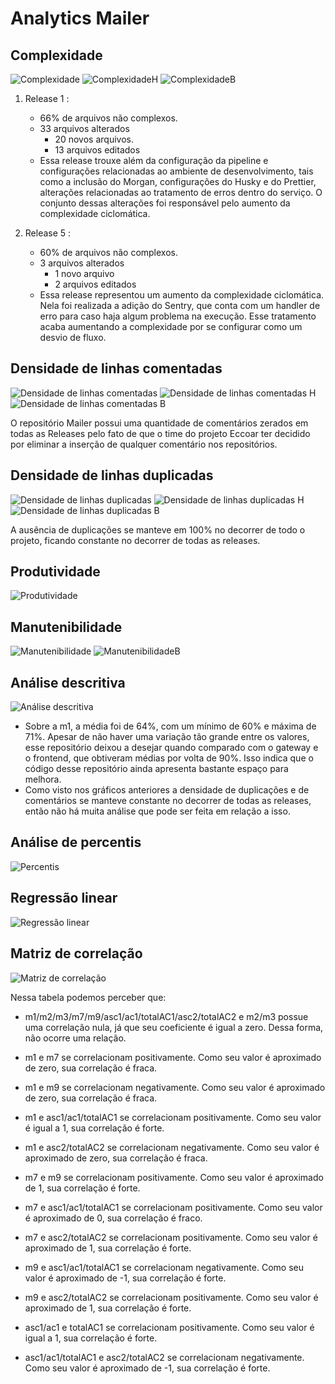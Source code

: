 # Analytics Mailer

## Complexidade

![Complexidade](../assets/img/analytics/mailer/complexidade.jpg)
![ComplexidadeH](../assets/img/analytics/mailer/complexidade_h.jpg)
![ComplexidadeB](../assets/img/analytics/mailer/complexidade_b.jpg)

1. Release 1 :
    - 66% de arquivos não complexos.
    - 33 arquivos alterados
        - 20 novos arquivos.
        - 13 arquivos editados
    - Essa release trouxe além da configuração da pipeline e configurações relacionadas ao ambiente de desenvolvimento, tais como a inclusão do Morgan, configurações do Husky e do Prettier, alterações relacionadas ao tratamento de erros dentro do serviço. O conjunto dessas alterações foi responsável pelo aumento da complexidade ciclomática.

2. Release 5 :
    - 60% de arquivos não complexos.
    - 3 arquivos alterados
        - 1 novo arquivo
        - 2 arquivos editados
    - Essa release representou um aumento da complexidade ciclomática. Nela foi realizada a adição do Sentry, que conta com um handler de erro para caso haja algum problema na execução. Esse tratamento acaba aumentando a complexidade por se configurar como um desvio de fluxo.

## Densidade de linhas comentadas

![Densidade de linhas comentadas](../assets/img/analytics/mailer/comments.jpg)
![Densidade de linhas comentadas H](../assets/img/analytics/mailer/comments_h.jpg)
![Densidade de linhas comentadas B](../assets/img/analytics/mailer/comments_b.jpg)

O repositório Mailer possui uma quantidade de comentários zerados em todas as Releases pelo fato de que o time do projeto Eccoar ter decidido por eliminar a inserção de qualquer comentário nos repositórios.

## Densidade de linhas duplicadas

![Densidade de linhas duplicadas](../assets/img/analytics/mailer/duplication.jpg)
![Densidade de linhas duplicadas H](../assets/img/analytics/mailer/duplication_h.jpg)
![Densidade de linhas duplicadas B](../assets/img/analytics/mailer/duplication_b.jpg)

A ausência de duplicações se manteve em 100% no decorrer de todo o projeto, ficando constante no decorrer de todas as releases.

## Produtividade

![Produtividade](../assets/img/analytics/mailer/prod.jpg)

## Manutenibilidade

![Manutenibilidade](../assets/img/analytics/mailer/maintain.jpg)
![ManutenibilidadeB](../assets/img/analytics/mailer/maintain_b.jpg)

## Análise descritiva

![Análise descritiva](../assets/img/analytics/mailer/analysis.jpg)

- Sobre a m1, a média foi de 64%, com um mínimo de 60% e máxima de 71%. Apesar de não haver uma variação tão grande entre os valores, esse repositório deixou a desejar quando comparado com o gateway e o frontend, que obtiveram médias por volta de 90%. Isso indica que o código desse repositório ainda apresenta bastante espaço para melhora.
- Como visto nos gráficos anteriores a densidade de duplicações e de comentários se manteve constante no decorrer de todas as releases, então não há muita análise que pode ser feita em relação a isso.

## Análise de percentis

![Percentis](../assets/img/analytics/mailer/percentis.jpg)

## Regressão linear

![Regressão linear](../assets/img/analytics/mailer/linearRegression.jpg)

## Matriz de correlação

![Matriz de correlação](../assets/img/analytics/mailer/correlation.jpg)

Nessa tabela podemos perceber que:

- m1/m2/m3/m7/m9/asc1/ac1/totalAC1/asc2/totalAC2 e m2/m3 possue uma correlação nula, já que seu coeficiente é igual a zero. Dessa forma, não ocorre uma relação.

- m1 e m7 se correlacionam positivamente. Como seu valor é aproximado de zero, sua correlação é fraca.

- m1 e m9 se correlacionam negativamente. Como seu valor é aproximado de zero, sua correlação é fraca.

- m1 e asc1/ac1/totalAC1 se correlacionam positivamente. Como seu valor é igual a 1, sua correlação é forte.

- m1 e asc2/totalAC2 se correlacionam negativamente. Como seu valor é aproximado de zero, sua correlação é fraca.

- m7 e m9 se correlacionam positivamente. Como seu valor é aproximado de 1, sua correlação é forte.

- m7 e asc1/ac1/totalAC1 se correlacionam positivamente. Como seu valor é aproximado de 0, sua correlação é fraco.

- m7 e asc2/totalAC2 se correlacionam positivamente. Como seu valor é aproximado de 1, sua correlação é forte.

- m9 e asc1/ac1/totalAC1 se correlacionam negativamente. Como seu valor é aproximado de -1, sua correlação é forte.

- m9 e asc2/totalAC2 se correlacionam positivamente. Como seu valor é aproximado de 1, sua correlação é forte.

- asc1/ac1 e totalAC1 se correlacionam positivamente. Como seu valor é igual a 1, sua correlação é forte.

- asc1/ac1/totalAC1 e asc2/totalAC2 se correlacionam negativamente. Como seu valor é aproximado de -1, sua correlação é forte.